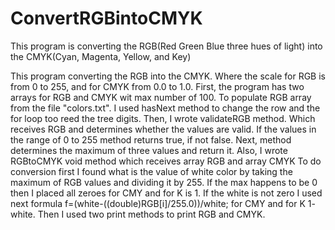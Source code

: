 # ConvertRGBintoCMYK
This program is converting the RGB(Red Green Blue three hues of light) into the CMYK(Cyan, Magenta, Yellow, and Key)

 This program converting the RGB into the CMYK. Where the scale for RGB is
 from 0 to 255, and for CMYK from 0.0 to 1.0.
 First, the program has two arrays for RGB and CMYK wit max number of 100.
 To populate RGB array from the file "colors.txt". I used hasNext method to 
 change the row and the for loop too reed the tree digits. Then, I wrote 
 validateRGB method. Which receives RGB and determines whether the values are
 valid. If the values in the range of 0 to 255 method returns true, if not 
 false. Next, method determines the maximum of three values and return it.
 Also, I wrote RGBtoCMYK void method which receives array RGB and array CMYK
 To do conversion first I found what is the value of white color by taking the 
 maximum of RGB values and dividing it by 255. If the max happens to be 0 
 then I placed all zeroes for CMY and for K is 1. If the white is not zero
 I used next formula f=(white-((double)RGB[i]/255.0))/white; for CMY and for 
 K 1- white. Then I used two print methods to print RGB and CMYK.
                
